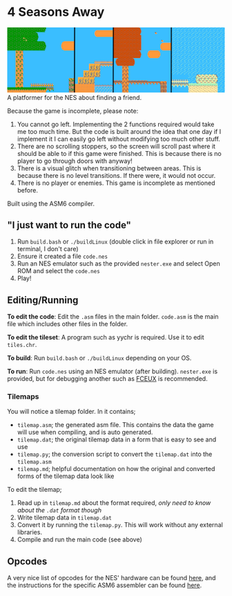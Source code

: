 # 4 Seasons Away
![Banner](./Banner.png)
A platformer for the NES about finding a friend.

Because the game is incomplete, please note:
1. You cannot go left. Implementing the 2 functions required would take me too much time. But the code is built around the idea that one day if I implement it I can easily go left without modifying too much other stuff.
2. There are no scrolling stoppers, so the screen will scroll past where it should be able to if this game were finished. This is because there is no player to go through doors with anyway!
3. There is a visual glitch when transitioning between areas. This is because there is no level transitions. If there were, it would not occur.
4. There is no player or enemies. This game is incomplete as mentioned before.

Built using the ASM6 compiler.

## "I just want to run the code"
1. Run `build.bash` or `./buildLinux` (double click in file explorer or run in terminal, I don't care)
2. Ensure it created a file `code.nes`
3. Run an NES emulator such as the provided `nester.exe` and select Open ROM and select the `code.nes`
4. Play!

## Editing/Running
**To edit the code**: Edit the `.asm` files in the main folder. `code.asm` is the main file which includes other files in the folder.

**To edit the tileset**: A program such as yychr is required. Use it to edit `tiles.chr`.

**To build**: Run `build.bash` or `./buildLinux` depending on your OS.

**To run**: Run `code.nes` using an NES emulator (after building). `nester.exe` is provided, but for debugging another such as [FCEUX](https://fceux.com/web/download.html) is recommended.

### Tilemaps
You will notice a tilemap folder. In it contains;
- `tilemap.asm`; the generated asm file. This contains the data the game will use when compiling, and is auto generated.
- `tilemap.dat`; the original tilemap data in a form that is easy to see and use
- `tilemap.py`; the conversion script to convert the `tilemap.dat` into the `tilemap.asm`
- `tilemap.md`; helpful documentation on how the original and converted forms of the tilemap data look like

To edit the tilemap;
1. Read up in `tilemap.md` about the format required, *only need to know about the `.dat` format though*
2. Write tilemap data in `tilemap.dat`
3. Convert it by running the `tilemap.py`. This will work without any external libraries.
4. Compile and run the main code (see above)

## Opcodes
A very nice list of opcodes for the NES' hardware can be found [here](https://wiki.preterhuman.net/NES_Programming_Guide), and the instructions for the specific ASM6 assembler can be found [here](./Instructs.txt).


